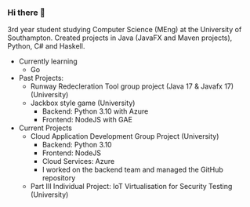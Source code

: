 ### Hi there 👋

3rd year student studying Computer Science (MEng) at the University of Southampton.
Created projects in Java (JavaFX and Maven projects), Python, C# and Haskell.
- Currently learning
  - Go
- Past Projects:
  - Runway Redecleration Tool group project (Java 17 & Javafx 17) (University)
  - Jackbox style game (University)
    - Backend: Python 3.10 with Azure
    - Frontend: NodeJS with GAE
- Current Projects
    - Cloud Application Development Group Project (University)
      - Backend: Python 3.10
      - Frontend: NodeJS
      - Cloud Services: Azure
      - I worked on the backend team and managed the GitHub repository
    - Part III Individual Project: IoT Virtualisation for Security Testing (University)

<!--
**hurstie16s/hurstie16s** is a ✨ _special_ ✨ repository because its `README.md` (this file) appears on your GitHub profile.

Here are some ideas to get you started:

- 🔭 I’m currently working on ...
- 🌱 I’m currently learning C
- 👯 I’m looking to collaborate on ...
- 🤔 I’m looking for help with ...
- 💬 Ask me about ...
- 📫 How to reach me: ...
- 😄 Pronouns: ...
- ⚡ Fun fact: ...
-->
